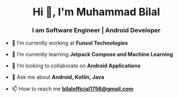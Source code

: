 
<h1 align="center">Hi 👋, I'm Muhammad Bilal</h1>
<h3 align="center">I am Software Engineer | Android Developer</h3>


- 🔭 I’m currently working at **Funsol Technologies**

- 🌱 I’m currently learning **Jetpack Compose and Machine Learning**

- 👯 I’m looking to collaborate on **Android Applications**

- 💬 Ask me about **Android, Kotlin, Java**

- 📫 How to reach me **bilalofficial1756@gmail.com**
